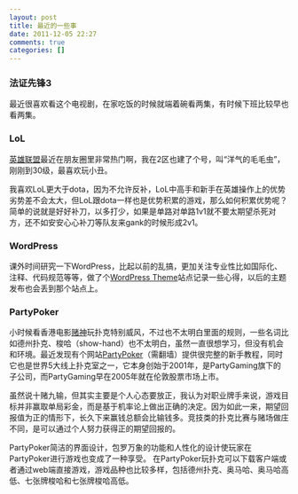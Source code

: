 ```yaml
---
layout: post
title: 最近的一些事
date: 2011-12-05 22:27
comments: true
categories: []
---
```

<h3>法证先锋3</h3>
最近很喜欢看这个电视剧，在家吃饭的时候就端着碗看两集，有时候下班比较早也看两集。
<h3>LoL</h3>
<a href="http://lol.qq.com">英雄联盟</a>最近在朋友圈里非常热门啊，我在2区也建了个号，叫“洋气的毛毛虫”，刚刚到30级，最喜欢玩小丑。<!--more-->

我喜欢LoL更大于dota，因为不允许反补，LoL中高手和新手在英雄操作上的优势劣势差不会太大，但LoL跟dota一样也是优势积累的游戏，那么如何积累优势呢？简单的说就是好好补刀，以多打少，如果是单路对单路1v1就不要太期望杀死对方，还不如安安心心补刀等队友来gank的时候形成2v1。
<h3>WordPress</h3>
课外时间研究一下WordPress，比起以前的乱搞，更加关注专业性比如国际化、注释、代码规范等等，做了个<a href="http://yuguotheme.com/">WordPress Theme</a>站点记录一些心得，以后的主题发布也会丢到那个站点上。
<h3>PartyPoker</h3>
小时候看香港电影<a href="http://zh.wikipedia.org/zh-cn/%E8%B3%AD%E7%A5%9E">赌神</a>玩扑克特别威风，不过也不太明白里面的规则，一些名词比如德州扑克、梭哈（show-hand）也不太明白，虽然一直很想学习，但没有机会和环境。最近发现有个网站<a href="http://cn.partypoker.com/">PartyPoker</a>（需翻墙）提供很完整的新手教程，同时它也是世界5大线上扑克室之一，它本身创始于2001年，是PartyGaming旗下的子公司，而PartyGaming早在2005年就在伦敦股票市场上市。

虽然说十赌九输，但其实主要是个人心态要放正，我认为对职业牌手来说，游戏目标并非赢取单局彩金，而是基于机率论上做出正确的决定。因为如此一来，期望回报值为正的情形下，长久下来赢钱总额会比输钱多。竞技类的扑克比赛与赌场做庄不同，是可以通过个人努力获得正的期望回报的。

PartyPoker简洁的界面设计，包罗万象的功能和人性化的设计使玩家在PartyPoker进行游戏也变成了一种享受。 在PartyPoker玩扑克可以下载客户端或者通过web端直接游戏，游戏品种也比较多样，包括德州扑克、奥马哈、奥马哈高低、七张牌梭哈和七张牌梭哈高低。
